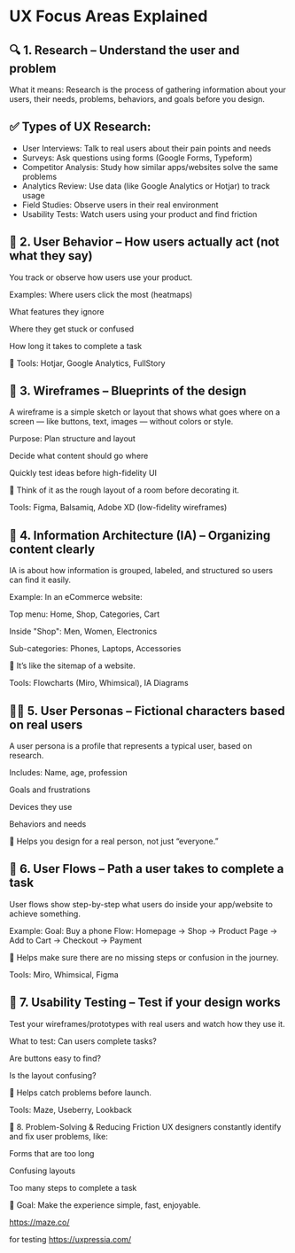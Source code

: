 # UX Focus Areas Explained
## 🔍 1. Research – Understand the user and problem
What it means:
Research is the process of gathering information about your users, their needs, problems, behaviors, and goals before you design.

## ✅ Types of UX Research:
- User Interviews:	Talk to real users about their pain points and needs
- Surveys:	Ask questions using forms (Google Forms, Typeform)
- Competitor Analysis:	Study how similar apps/websites solve the same problems
- Analytics Review:	Use data (like Google Analytics or Hotjar) to track usage
- Field Studies:	Observe users in their real environment
- Usability Tests:	Watch users using your product and find friction

## 👤 2. User Behavior – How users actually act (not what they say)
You track or observe how users use your product.

Examples:
Where users click the most (heatmaps)

What features they ignore

Where they get stuck or confused

How long it takes to complete a task

📌 Tools: Hotjar, Google Analytics, FullStory

## 🧱 3. Wireframes – Blueprints of the design
A wireframe is a simple sketch or layout that shows what goes where on a screen — like buttons, text, images — without colors or style.

Purpose:
Plan structure and layout

Decide what content should go where

Quickly test ideas before high-fidelity UI

📌 Think of it as the rough layout of a room before decorating it.

Tools: Figma, Balsamiq, Adobe XD (low-fidelity wireframes)

## 🧭 4. Information Architecture (IA) – Organizing content clearly
IA is about how information is grouped, labeled, and structured so users can find it easily.

Example:
In an eCommerce website:

Top menu: Home, Shop, Categories, Cart

Inside "Shop": Men, Women, Electronics

Sub-categories: Phones, Laptops, Accessories

📌 It’s like the sitemap of a website.

Tools: Flowcharts (Miro, Whimsical), IA Diagrams

## 👩‍💼 5. User Personas – Fictional characters based on real users
A user persona is a profile that represents a typical user, based on research.

Includes:
Name, age, profession

Goals and frustrations

Devices they use

Behaviors and needs

📌 Helps you design for a real person, not just “everyone.”

## 🔄 6. User Flows – Path a user takes to complete a task
User flows show step-by-step what users do inside your app/website to achieve something.

Example:
Goal: Buy a phone
Flow: Homepage → Shop → Product Page → Add to Cart → Checkout → Payment

📌 Helps make sure there are no missing steps or confusion in the journey.

Tools: Miro, Whimsical, Figma

## 🧪 7. Usability Testing – Test if your design works
Test your wireframes/prototypes with real users and watch how they use it.

What to test:
Can users complete tasks?

Are buttons easy to find?

Is the layout confusing?

📌 Helps catch problems before launch.

Tools: Maze, Useberry, Lookback

🔧 8. Problem-Solving & Reducing Friction
UX designers constantly identify and fix user problems, like:

Forms that are too long

Confusing layouts

Too many steps to complete a task

📌 Goal: Make the experience simple, fast, enjoyable.

https://maze.co/

for testing 
https://uxpressia.com/